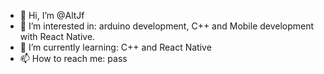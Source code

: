 - 👋 Hi, I’m @AltJf
- 👀 I’m interested in: arduino development, C++ and Mobile development with React Native.
- 🌱 I’m currently learning: C++ and React Native
- 📫 How to reach me: pass 

<!---
AltJf/AltJf is a ✨ special ✨ repository because its `README.md` (this file) appears on your GitHub profile.
You can click the Preview link to take a look at your changes.
--->
